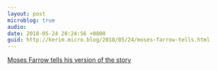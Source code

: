 ```yaml
---
layout: post
microblog: true
audio: 
date: 2018-05-24 20:24:56 +0800
guid: http://kerim.micro.blog/2018/05/24/moses-farrow-tells.html
---
```

[Moses Farrow tells his version of the story](http://mosesfarrow.blogspot.tw/2018/05/a-son-speaks-out-by-moses-farrow.html)
